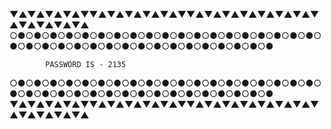 ▼▲▼▲▼▲▼▲▼▼▲▼▲▼▲▼▲▼▲▼▼▲▼▲▼▲▼▲▼▲▼▲▼▲▼▲▼▲▼▲▼▲▼▲
○●○●○●○●○●○●○●○●○●○●○●○●○●○●○●○●○●○●○●○●○●○●○●○●○●○●○●○●○●○●○●○●○●○●○●○●

            PASSWORD IS - 2135

○●○●○●○●○●○●○●○●○●○●○●○●○●○●○●○●○●○●○●○●○●○●○●○●○●○●○●○●○●○●○●○●○●○●○●○●
▼▲▼▲▼▲▼▲▼▼▲▼▲▼▲▼▲▼▲▼▼▲▼▲▼▲▼▲▼▲▼▲▼▲▼▲▼▲▼▲▼▲▼▲
